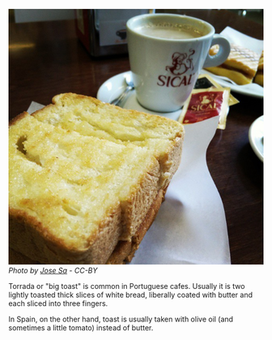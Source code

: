 ![](torrada.jpg)
_Photo by [Jose Sa](https://www.flickr.com/photos/ups/15901578437/) - CC-BY_

Torrada or "big toast" is common in Portuguese cafes.  Usually it is two lightly toasted thick slices of white bread, liberally coated with butter and each sliced into three fingers.

In Spain, on the other hand, toast is usually taken with olive oil (and sometimes a little tomato) instead of butter.